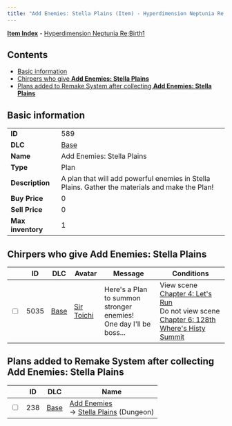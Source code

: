 ```yaml
---
title: "Add Enemies: Stella Plains (Item) - Hyperdimension Neptunia Re;Birth1"
---
```


[**Item Index**](/neptunia/rb1/item/index.html) - [Hyperdimension Neptunia Re;Birth1](/neptunia/rb1)

## Contents

- [Basic information](#basic-information)
- [Chirpers who give **Add Enemies: Stella Plains**](#chirpers-who-give-add-enemies-stella-plains)
- [Plans added to Remake System after collecting **Add Enemies: Stella Plains**](#plans-added-to-remake-system-after-collecting-add-enemies-stella-plains)

## Basic information

|   |   |
| -- | -- |
| **ID** | 589 |
| **DLC** | [Base](/neptunia/rb1/dlc/1-base.html) |
| **Name** | Add Enemies: Stella Plains |
| **Type** | Plan |
| **Description** | A plan that will add powerful enemies in Stella Plains. Gather the materials and make the Plan! |
| **Buy Price** | 0 |
| **Sell Price** | 0 |
| **Max inventory** | 1 |

## Chirpers who give **Add Enemies: Stella Plains**

|    | ID | DLC | Avatar | Message | Conditions |
| -- | -- | --- | ------ | ------- | ---------- |
| <input type="checkbox" id="rb1-chirper-event-1-5035" class="trackbox" /> | 5035 | [Base](/neptunia/rb1/dlc/1-base.html) | [Sir Toichi](/neptunia/rb1/avatar/1-220-sir-toichi.html) | Here's a Plan to summon stronger enemies!<br />One day I'll be boss... | View scene [Chapter 4: Let's Run](/neptunia/rb1/scene/1-421-chapter-4-lets-run.html)<br />Do not view scene [Chapter 6: 128th Where's Histy Summit](/neptunia/rb1/scene/1-601-chapter-6-128th-wheres-histy-summit.html) |

## Plans added to Remake System after collecting **Add Enemies: Stella Plains**

|    | ID | DLC | Name |
| -- | -- | --- | ---- |
| <input type="checkbox" id="rb1-remake-1-238" class="trackbox" /> | 238 | [Base](/neptunia/rb1/dlc/1-base.html) | [Add Enemies](/neptunia/rb1/remake/1-238-add-enemies.html)<br />→ [Stella Plains](/neptunia/rb1/dungeon/1-15-stella-plains.html) (Dungeon) |